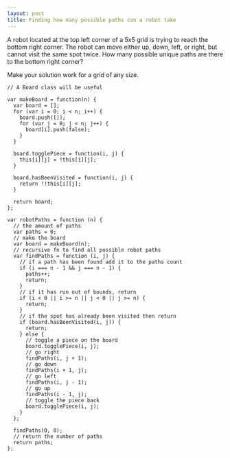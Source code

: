 ```yaml
---
layout: post
title: Finding how many possible paths can a robot take
---
```


A robot located at the top left corner of a 5x5 grid is trying to reach the bottom right corner. The robot can move either up, down, left, or right, but cannot visit the same spot twice. How many possible unique paths are there to the bottom right corner?

Make your solution work for a grid of any size.

    // A Board class will be useful

    var makeBoard = function(n) {
      var board = [];
      for (var i = 0; i < n; i++) {
        board.push([]);
        for (var j = 0; j < n; j++) {
          board[i].push(false);
        }
      }

      board.togglePiece = function(i, j) {
        this[i][j] = !this[i][j];
      }

      board.hasBeenVisited = function(i, j) {
        return !!this[i][j];
      }

      return board;
    };

    var robotPaths = function (n) {
      // the amount of paths
      var paths = 0;
      // make the board
      var board = makeBoard(n);
      // recursive fn to find all possible robot paths
      var findPaths = function (i, j) {
        // if a path has been found add it to the paths count
        if (i === n - 1 && j === n - 1) {
          paths++;
          return;
        }
        // if it has run out of bounds, return
        if (i < 0 || i >= n || j < 0 || j >= n) {
          return;
        }
        // if the spot has already been visited then return
        if (board.hasBeenVisited(i, j)) {
          return;
        } else {
          // toggle a piece on the board
          board.togglePiece(i, j);
          // go right
          findPaths(i, j + 1);
          // go down
          findPaths(i + 1, j);
          // go left
          findPaths(i, j - 1);
          // go up
          findPaths(i - 1, j);
          // toggle the piece back
          board.togglePiece(i, j);
        }
      };

      findPaths(0, 0);
      // return the number of paths
      return paths;
    };
